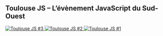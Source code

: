 Toulouse JS – L’évènement JavaScript du Sud-Ouest
-------------------------------------------------
<div id="slider">
	<a href="/toulouse-js-3" target="_blank">
		<img src="/img/slider/toulousejs3.jpg" alt="Toulouse JS #3" />
	</a>
	<a href="/toulouse-js-2" target="_blank">
		<img src="/img/slider/toulousejs2.jpg" alt="Toulouse JS #2" />
	</a>
	<a href="/toulouse-js-1" target="_blank">
		<img src="/img/slider/toulousejs1.jpg" alt="Toulouse JS #1" />
	</a>
</div>
